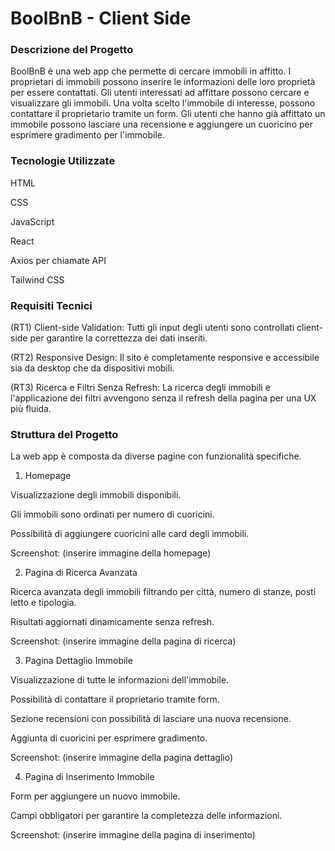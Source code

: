 # BoolBnB - Client Side

### Descrizione del Progetto

BoolBnB è una web app che permette di cercare immobili in affitto.
I proprietari di immobili possono inserire le informazioni delle loro proprietà per essere contattati.
Gli utenti interessati ad affittare possono cercare e visualizzare gli immobili. Una volta scelto l'immobile di interesse, possono contattare il proprietario tramite un form.
Gli utenti che hanno già affittato un immobile possono lasciare una recensione e aggiungere un cuoricino per esprimere gradimento per l'immobile.

### Tecnologie Utilizzate

HTML

CSS

JavaScript

React

Axios per chiamate API

Tailwind CSS

### Requisiti Tecnici

(RT1) Client-side Validation: Tutti gli input degli utenti sono controllati client-side per garantire la correttezza dei dati inseriti.

(RT2) Responsive Design: Il sito è completamente responsive e accessibile sia da desktop che da dispositivi mobili.

(RT3) Ricerca e Filtri Senza Refresh: La ricerca degli immobili e l'applicazione dei filtri avvengono senza il refresh della pagina per una UX più fluida.

### Struttura del Progetto

La web app è composta da diverse pagine con funzionalità specifiche.

1. Homepage

Visualizzazione degli immobili disponibili.

Gli immobili sono ordinati per numero di cuoricini.

Possibilità di aggiungere cuoricini alle card degli immobili.

Screenshot: (inserire immagine della homepage)

2. Pagina di Ricerca Avanzata

Ricerca avanzata degli immobili filtrando per città, numero di stanze, posti letto e tipologia.

Risultati aggiornati dinamicamente senza refresh.

Screenshot: (inserire immagine della pagina di ricerca)

3. Pagina Dettaglio Immobile

Visualizzazione di tutte le informazioni dell'immobile.

Possibilità di contattare il proprietario tramite form.

Sezione recensioni con possibilità di lasciare una nuova recensione.

Aggiunta di cuoricini per esprimere gradimento.

Screenshot: (inserire immagine della pagina dettaglio)

4. Pagina di Inserimento Immobile

Form per aggiungere un nuovo immobile.

Campi obbligatori per garantire la completezza delle informazioni.

Screenshot: (inserire immagine della pagina di inserimento)